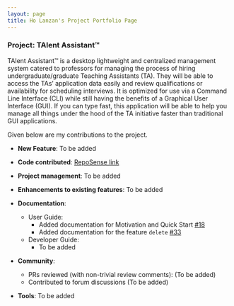 ```yaml
---
layout: page
title: Ho Lanzan's Project Portfolio Page
---
```


### Project: TAlent Assistant™

TAlent Assistant™ is a desktop lightweight and centralized management system catered to professors for managing the
process of hiring undergraduate/graduate Teaching Assistants (TA). They will be able to access the TAs’ application
data easily and review qualifications or availability for scheduling interviews. It is optimized for use via a Command
Line Interface (CLI) while still having the benefits of a Graphical User Interface (GUI). If you can type fast, this
application will be able to help you manage all things under the hood of the TA initiative faster than traditional
GUI applications.

Given below are my contributions to the project.

* **New Feature**: To be added


* **Code contributed**: [RepoSense link]()


* **Project management**: To be added


* **Enhancements to existing features**: To be added


* **Documentation**:
  * User Guide:
    * Added documentation for Motivation and Quick Start [\#18]()
    * Added documentation for the feature `delete` [\#33]()
  * Developer Guide:
    * To be added


* **Community**:
    * PRs reviewed (with non-trivial review comments): (To be added)
    * Contributed to forum discussions (To be added)


* **Tools**: To be added
